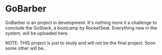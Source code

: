 # GoBarber
GoBarber is an project in development. It's nothing more it a challenge to conclude the GoStack, a bootcamp by RocketSeat.
Everything new in the system, will be uploaded here.

NOTE: THIS project is just to study and will not be the final project. Soon some other will be..

